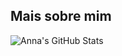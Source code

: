 ## Mais sobre mim


  <img align="left" alt="Anna's GitHub Stats" src="https://github-readme-stats.vercel.app/api?username=Pedro-Zanotelli&show_icons=true&hide_border=true" />
